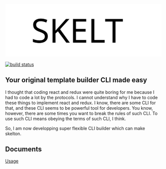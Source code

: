 <div style="text-align: center;">
  <img src="./skelt.svg"/>
</div>

[![build status](https://travis-ci.org/RyosukeCla/skelt.svg?branch=master)](https://travis-ci.org/RyosukeCla/skelt)

## Your original template builder CLI made easy

I thought that coding react and redux were quite boring for me because I had to code a lot by the protocols. I cannot understand why I have to code these things to implement react and redux. I know, there are some CLI for that, and these CLI seems to be powerful tool for developers. You know, however, there are some times you want to break the rules of such CLI. To use such CLI means obeying the terms of such CLI, I think.

So, I am now developping super flexible CLI builder which can make skelton.

## Documents
[Usage](./src/usage.md)
